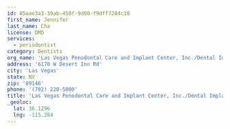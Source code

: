 ```yaml
---
id: 85aae3a3-39ab-450f-9d00-f9dff7284c19
first_name: Jennifer
last_name: Cha
license: DMD
services:
  - periodontist
category: Dentists
org_name: 'Las Vegas Penodontal Care and Implant Center, Inc./Dental Implant institute'
address: '6170 W Desert Inn Rd'
city: 'Las Vegas'
state: NV
zip: '89146'
phone: '(702) 220-5000'
title: 'Las Vegas Penodontal Care and Implant Center, Inc./Dental Implant institute'
_geoloc:
  lat: 36.1296
  lng: -115.284
---
```

